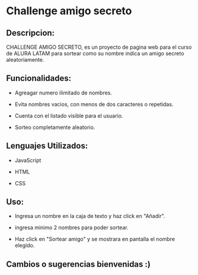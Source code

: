 <h1>Challenge amigo secreto</h1>

<h2>Descripcion:</h2>
CHALLENGE AMIGO SECRETO, es un proyecto de pagina web para el curso de ALURA LATAM para sortear como su nombre indica un amigo secreto aleatoriamente.

<h2>Funcionalidades:</h2>

-  Agreagar numero ilimitado de nombres.

-  Evita nombres vacios, con menos de dos caracteres o repetidas.

-  Cuenta con el listado visible para el usuario.

-  Sorteo completamente aleatorio.

<h2>Lenguajes Utilizados:</h2>

-  JavaScript

-  HTML

-  CSS

<H2>Uso:</H2>

-  Ingresa un nombre en la caja de texto y haz click en "Añadir".

-  ingresa minimo 2 nombres para poder sortear.

-  Haz click en "Sortear amigo" y se mostrara en pantalla el nombre elegido.


<h2>Cambios o sugerencias bienvenidas :)</h2>

